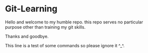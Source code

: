 # Git-Learning
Hello and welcome to my humble repo.
this repo serves no particular purpose other than training my git skills.


Thanks and goodbye.

This line is a test of some commands so please ignore it ^_^.
